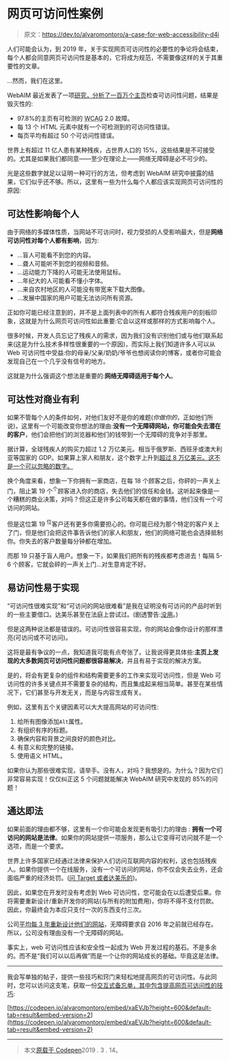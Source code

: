 # 网页可访问性案例

> 原文：<https://dev.to/alvaromontoro/a-case-for-web-accessibility-d4i>

人们可能会认为，到 2019 年，关于实现网页可访问性的必要性的争论将会结束，每个人都会同意网页可访问性是基本的，它将成为规范，不需要像这样的关于其重要性的文章。

...然而，我们在这里。

WebAIM 最近发表了一项[研究，分析了一百万个主页](https://webaim.org/projects/million/)检查可访问性问题，结果是毁灭性的:

*   97.8%的主页有可检测的 <abbr title="Web Content Accessibility Guidelines">WCAG</abbr> 2.0 故障。
*   每 13 个 <abbr>HTML</abbr> 元素中就有一个可检测到的可访问性错误。
*   每页平均有超过 50 个可访问性错误。

世界上有超过 11 亿人患有某种残疾，占世界人口的 15%，这些结果是不可接受的。尤其是如果我们都同意——至少在理论上——网络无障碍是必不可少的。

光是这些数字就足以证明一种可行的方法，但考虑到 WebAIM 研究中披露的结果，它们似乎还不够。所以，这里有一些为什么每个人都应该实现网页可访问性的原因:

## 可达性影响每个人

由于网络的多媒体性质，当网站不可访问时，视力受损的人受影响最大，但是**网络可访问性对每个人都有影响**，因为:

*   ...盲人可能看不到您的内容。
*   ...聋人可能听不到您的视频和音频。
*   ...运动能力下降的人可能无法使用鼠标。
*   ...年纪大的人可能看不懂小字体。
*   ...来自农村地区的人可能没有带宽来下载大图像。
*   ...发展中国家的用户可能无法访问所有资源。

正如你可能已经注意到的，并不是上面列表中的所有人都符合残疾用户的刻板印象，这就是为什么网页可访问性如此重要:它会以这样或那样的方式影响每个人。

很多时候，开发人员忘记了残疾人的需求，因为我们没有识别他们或与他们联系起来(这是为什么技术多样性很重要的一个原因)，而实际上我们知道许多人可以从 Web 可访问性中受益:你的母亲/父亲/奶奶/爷爷也想阅读你的博客，或者你可能会发现自己在一个几乎没有信号的地方。

这就是为什么强调这个想法是重要的:**网络无障碍适用于每个人**。

## 可达性对商业有利

如果不管每个人的条件如何，对他们友好不是你的难题(*你做你的*，正如他们所说)，这里有一个可能改变你想法的理由:**没有一个无障碍网站，你可能会失去潜在的客户**，他们会把他们的浏览器和他们的钱带到一个无障碍的竞争对手那里。

据计算，全球残疾人的购买力超过 1.2 万亿美元。相当于俄罗斯、西班牙或澳大利亚等国家的 GDP。如果算上家人和朋友，这个数字上升到[超过 8 万亿美元。这不是一个可以忽略的数字。](https://www.itworld.com/article/2701645/8-trillion-reasons-to-make-your-technology-accessible.html)

换个角度来看，想象一下你拥有一家商店，在每 18 个顾客之后，你砰的一声关上门，阻止第 19 个<sup>个</sup>顾客进入你的商店，失去他们的信任和金钱。这听起来像是一个糟糕的商业决策，对吗？但这正是许多公司每天都在做的事情，他们没有一个可访问的网站。

但是这位第 19 <sup>位</sup>客户还有更多你需要担心的。你可能已经为那个特定的客户关上了门，但是他们会把这件事告诉他们的家人和朋友，他们的网络可能也会选择抵制你。你失去的客户数量每分钟都在增加。

而那 19 只基于盲人用户。想象一下，如果我们把所有的残疾都考虑进去！每隔 5-6 个顾客，它就会砰的一声关上门...对生意肯定不好。

## 易访问性易于实现

“可访问性很难实现”和“可访问的网站很难看”是我在证明没有可访问的产品时听到的一些主要借口。达美乐甚至在法庭上尝试过。(剧透警告:[没用](https://www.lflegal.com/2019/01/dominos-ninth-circuit/)。)

但是这两种说法都是错误的。可访问性很容易实现，你的网站会像你设计的那样漂亮(可访问或不可访问)。

这将是最有争议的一点，我知道我可能有点夸张了。让我说得更具体些:**主页上发现的大多数网页可访问性问题都很容易解决**，并且有易于实现的解决方案。

是的，将会有更复杂的组件和结构需要更多的工作来实现可访问性，但是 Web 可访问性的许多关键点并不需要复杂的结构，而且集成起来相当简单。甚至在某些情况下，它们甚至与开发无关，而是与内容生成有关。

例如，这里有五个关键因素可以大大提高网站的可访问性:

1.  给所有图像添加`Alt`属性。
2.  有组织有序的标题。
3.  确保内容和背景之间良好的颜色对比。
4.  有意义和完整的链接。
5.  使用语义 HTML。

如果你认为那些很难实现，请举手。没有人，对吗？我想是的。为什么？因为它们非常容易实现！仅仅纠正这 5 个问题就能解决 WebAIM 研究中发现的 85%的问题！

## 通达即法

如果前面的理由都不够，这里有一个你可能会发现更有吸引力的理由 : **拥有一个可访问的网站是法律**。如果你的网站提供一项服务，那么让它变得可访问就不是一个选项，而是一个要求。

世界上许多国家已经通过法律来保护人们访问互联网内容的权利，这也包括残疾人。如果你提供一个在线服务，没有一个可访问的网站，你不仅会失去业务，还会面临严重的经济处罚。([问 Target 或者达美乐的](https://www.w3.org/WAI/business-case/#minimize-legal-risk))。

因此，如果您在开发时没有考虑到 Web 可访问性，您可能会在以后遭受后果。你将需要重新设计/重新开发你的网站(与所有的附加费用)，你将不得不支付罚款。因此，你最终会为本应只支付一次的东西支付三次。

公司[平均每 3 年重新设计他们的网站](https://www.orbitmedia.com/blog/website-lifespan-and-you/)，无障碍要求自 2016 年之前就已经存在。所以，公司没有理由没有一个无障碍的网站。

事实上，web 可访问性应该和安全性一起成为 Web 开发过程的基石。不是多余的。而不是“我们可以以后再做”而是一个让你的网站成长的基础。毕竟这是法律。

* * *

我会写单独的帖子，提供一些技巧和窍门来轻松地提高网页的可访问性。与此同时，您可以访问这支笔，获取一份[交互式备忘单，其中包含提高网页可访问性的技巧](https://codepen.io/alvaromontoro/pen/xaEVJb):

[https://codepen.io/alvaromontoro/embed/xaEVJb?height=600&default-tab=result&embed-version=2](https://codepen.io/alvaromontoro/embed/xaEVJb?height=600&default-tab=result&embed-version=2)

* * *

> 本文[原载于 Codepen](https://codepen.io/alvaromontoro/post/a-case-for-web-accessibility)2019 . 3 . 14。